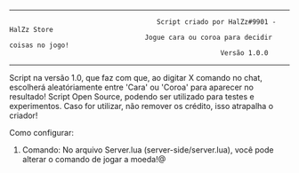 --------------------------------------------------------------------------------------------------------------------------------------------
                                         Script criado por HalZz#9901 - HalZz Store
                                      Jogue cara ou coroa para decidir coisas no jogo!
                                                         Versão 1.0.0
--------------------------------------------------------------------------------------------------------------------------------------------

Script na versão 1.0, que faz com que, ao digitar X comando no chat, escolherá aleatóriamente entre 'Cara' ou 'Coroa' para aparecer no resultado!
Script Open Source, podendo ser utilizado para testes e experimentos.
Caso for utilizar, não remover os crédito, isso atrapalha o criador!

Como configurar:
1) Comando: No arquivo Server.lua (server-side/server.lua), você pode alterar o comando de jogar a moeda!@
